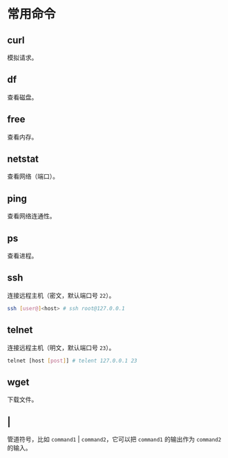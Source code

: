 # 常用命令

## curl
模拟请求。

## df
查看磁盘。

## free
查看内存。

## netstat
查看网络（端口）。

## ping
查看网络连通性。

## ps
查看进程。

## ssh
连接远程主机（密文，默认端口号 `22`）。

```sh
ssh [user@]<host> # ssh root@127.0.0.1
```

## telnet
连接远程主机（明文，默认端口号 `23`）。

```sh
telnet [host [post]] # telent 127.0.0.1 23
```

## wget
下载文件。

## |
管道符号，比如 `command1` | `command2`，它可以把 `command1` 的输出作为 `command2` 的输入。

